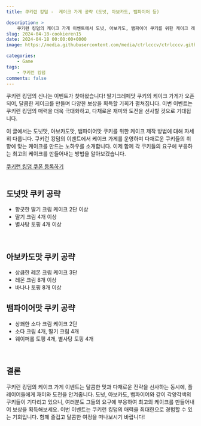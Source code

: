 ```yaml
---
title: 쿠키런 킹덤 -  케이크 가게 공략 (도넛, 아보카도, 뱀파이어 등)

description: >  
    쿠키런 킹덤의 케이크 가게 이벤트에서 도넛, 아보카도, 뱀파이어 쿠키를 위한 케이크 레시피 공략을 소개합니다.
slug: 2024-04-18-cookieren15
date: 2024-04-18 00:00:00+0000
image: https://media.githubusercontent.com/media/ctrlcccv/ctrlcccv.github.io/master/assets/img/post/2024-04-18-cookieren15.webp

categories:
    - Game
tags:
    - 쿠키런 킹덤
comments: false
---
```

쿠키런 킹덤의 신나는 이벤트가 찾아왔습니다! 딸기크레페맛 쿠키의 케이크 가게가 오픈되어, 달콤한 케이크를 만들며 다양한 보상을 획득할 기회가 펼쳐집니다. 이번 이벤트는 쿠키런 킹덤의 매력을 더욱 극대화하고, 다채로운 재미와 도전을 선사할 것으로 기대됩니다.  

이 글에서는 도넛맛, 아보카도맛, 뱀파이어맛 쿠키를 위한 케이크 제작 방법에 대해 자세히 다룹니다. 쿠키런 킹덤의 이벤트에서 케이크 가게를 운영하며 다채로운 쿠키들의 취향에 맞는 케이크를 만드는 노하우를 소개합니다. 이제 함께 각 쿠키들의 요구에 부응하는 최고의 케이크를 만들어내는 방법을 알아보겠습니다.  

<div class="btn_wrap">
    <a href="https://www.sk2gacha.com/ckk/coupon/">쿠키런 킹덤 쿠폰 등록하기</a>
</div>

<br>

## 도넛맛 쿠키 공략

* 향긋한 딸기 크림 케이크 2단 이상
* 딸기 크림 4개 이상
* 별사탕 토핑 4개 이상

<br>

## 아보카도맛 쿠키 공략

* 상큼한 레몬 크림 케이크 3단
* 레몬 크림 8개 이상
* 바나나 토핑 8개 이상

<script async src="https://pagead2.googlesyndication.com/pagead/js/adsbygoogle.js?client=ca-pub-8535540836842352" crossorigin="anonymous"></script>
<ins class="adsbygoogle"
     style="display:block; text-align:center;"
     data-ad-layout="in-article"
     data-ad-format="fluid"
     data-ad-client="ca-pub-8535540836842352"
     data-ad-slot="2974559225"></ins>
<script>
     (adsbygoogle = window.adsbygoogle || []).push({});
</script>

## 뱀파이어맛 쿠키 공략

* 상쾌한 소다 크림 케이크 2단
* 소다 크림 4개, 딸기 크림 4개
* 웨이퍼롤 토핑 4개, 별사탕 토핑 4개

<br>

## 결론
쿠키런 킹덤의 케이크 가게 이벤트는 달콤한 맛과 다채로운 전략을 선사하는 동시에, 플레이어들에게 재미와 도전을 안겨줍니다. 도넛, 아보카도, 뱀파이어와 같이 각양각색의 쿠키들이 기다리고 있으니, 여러분도 그들의 요구에 부응하여 최고의 케이크를 만들어내어 보상을 획득해보세요. 이번 이벤트는 쿠키런 킹덤의 매력을 최대한으로 경험할 수 있는 기회입니다. 함께 즐겁고 달콤한 여정을 떠나보시기 바랍니다!  

